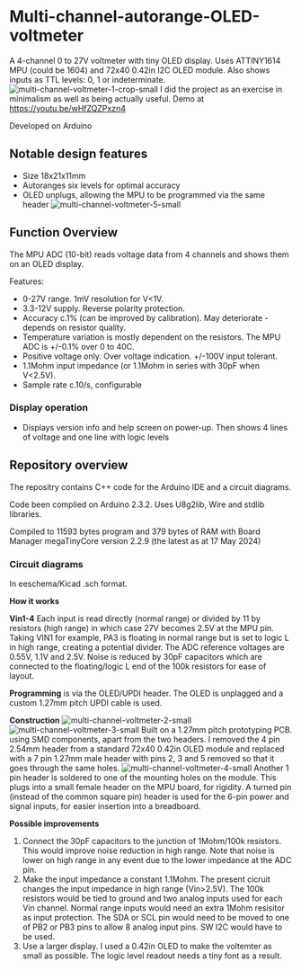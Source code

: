 # Multi-channel-autorange-OLED-voltmeter
A 4-channel 0 to 27V voltmeter with tiny OLED display. Uses ATTINY1614 MPU (could be 1604) and 72x40 0.42in I2C OLED module.
Also shows inputs as TTL levels: 0, 1 or indeterminate.
![multi-channel-voltmeter-1-crop-small](https://github.com/alunmorris/Multi-channel-autorange-OLED-voltmeter/assets/4630866/7df1000c-0d5b-4a13-bad2-d0d416420f52)
I did the project as an exercise in minimalism as well as being actually useful. Demo at https://youtu.be/wHfZQZPxzn4

Developed on Arduino

## Notable design features
* Size 18x21x11mm
* Autoranges six levels for optimal accuracy
* OLED unplugs, allowing the MPU to be programmed via the same header
![multi-channel-voltmeter-5-small](https://github.com/alunmorris/Multi-channel-autorange-OLED-voltmeter/assets/4630866/8fc4034f-67da-494c-aa0c-4f8853ec47f2)

## Function Overview
The MPU ADC (10-bit) reads voltage data from 4 channels and shows them on an OLED display.

Features:
* 0-27V range. 1mV resolution for V<1V.
* 3.3-12V supply. Reverse polarity protection.
* Accuracy c.1% (can be improved by calibration). May deteriorate - depends on resistor quality.
* Temperature variation is mostly dependent on the resistors. The MPU ADC is +/-0.1% over 0 to 40C. 
* Positive voltage only. Over voltage indication. +/-100V input tolerant.
* 1.1Mohm input impedance (or 1.1Mohm in series with 30pF when V<2.5V).
* Sample rate c.10/s, configurable

### Display operation
* Displays version info and help screen on power-up. Then shows 4 lines of voltage and one line with logic levels

## Repository overview
The repositry contains C++ code for the Arduino IDE and a circuit diagrams.

Code been complied on Arduino 2.3.2. Uses U8g2lib, Wire and stdlib libraries.

Compiled to 11593 bytes program and 379 bytes of RAM with Board Manager megaTinyCore version 2.2.9 (the latest as at 17 May 2024)

### Circuit diagrams
In eeschema/Kicad .sch format.

**How it works**

**Vin1-4** Each input is read directly (normal range) or divided by 11 by resistors (high range) in which case 27V becomes 2.5V at the MPU pin.
Taking VIN1 for example, PA3 is floating in normal range but is set to logic L in high range, creating a potential divider. The ADC reference voltages are 0.55V, 1.1V and 2.5V. Noise is reduced by 30pF capacitors which are connected to the floating/logic L end of the 100k resistors for ease of layout.

**Programming** is via the OLED/UPDI header. The OLED is unplagged and a custom 1.27mm pitch UPDI cable is used. 

**Construction** 
![multi-channel-voltmeter-2-small](https://github.com/alunmorris/Multi-channel-autorange-OLED-voltmeter/assets/4630866/1868fad7-b057-40a1-8313-594184f2765f) ![multi-channel-voltmeter-3-small](https://github.com/alunmorris/Multi-channel-autorange-OLED-voltmeter/assets/4630866/a3aee87b-8293-4396-891f-ee12c38c857d)
Built on a 1.27mm pitch prototyping PCB. using SMD components, apart from the two headers. I removed the 4 pin 2.54mm header from a standard 72x40 0.42in OLED module and replaced with a 7 pin 1.27mm male header with pins 2, 3 and 5 removed so that it goes through the same holes.
![multi-channel-voltmeter-4-small](https://github.com/alunmorris/Multi-channel-autorange-OLED-voltmeter/assets/4630866/53c8bc0e-42db-4ccd-876c-d15efc19537f)
Another 1 pin header is soldered to one of the mounting holes on the module. This plugs into a small female header on the MPU board, for rigidity.
A turned pin (instead of the common square pin) header is used for the 6-pin power and signal inputs, for easier insertion into a breadboard.

**Possible improvements** 
1. Connect the 30pF capacitors to the junction of 1Mohm/100k resistors. This would improve noise reduction in high range. Note that noise is lower on high range in any event due to the lower impedance at the ADC pin.
2. Make the input impedance a constant 1.1Mohm. The present cicruit changes the input impedance in high range (Vin>2.5V). The 100k resistors would be tied to ground and two analog inputs used for each Vin channel. Normal range inputs would need an extra 1Mohm resisitor as input protection. The SDA or SCL pin would need to be moved to one of PB2 or PB3 pins to allow 8 analog input pins. SW I2C would have to be used.
3. Use a larger display. I used a 0.42in OLED to make the voltemter as small as possible. The logic level readout needs a tiny font as a result.
